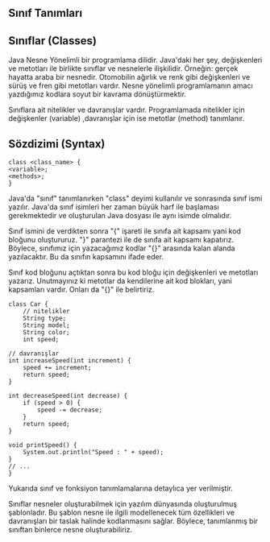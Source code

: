 Sınıf Tanımları
-
Sınıflar (Classes)
-
Java Nesne Yönelimli bir programlama dilidir. Java'daki her şey, değişkenleri ve metotları ile birlikte sınıflar ve nesnelerle ilişkilidir. Örneğin: gerçek hayatta araba bir nesnedir. Otomobilin ağırlık ve renk gibi değişkenleri ve sürüş ve fren gibi metotları vardır. Nesne yönelimli programlamanın amacı yazdığımız kodlara soyut bir kavrama dönüştürmektir.

Sınıflara ait nitelikler ve davranışlar vardır. Programlamada nitelikler için değişkenler (variable) ,davranışlar için ise metotlar (method) tanımlanır.

Sözdizimi (Syntax)
-

    class <class_name> {
    <variable>;
    <methods>;
    }

Java'da "sınıf" tanımlanırken "class" deyimi kullanılır ve sonrasında sınıf ismi yazılır. Java'da sınıf isimleri her zaman büyük harf ile başlaması gerekmektedir ve oluşturulan Java dosyası ile aynı isimde olmalıdır.

Sınıf ismini de verdikten sonra "{" işareti ile sınıfa ait kapsamı yani kod bloğunu oluştururuz. "}" parantezi ile de sınıfa ait kapsamı kapatırız. Böylece, sınıfımız için yazacağımız kodlar "{}" arasında kalan alanda yazılacaktır. Bu da sınıfın kapsamını ifade eder.

Sınıf kod bloğunu açtıktan sonra bu kod bloğu için değişkenleri ve metotları yazarız. Unutmayınız ki metotlar da kendilerine ait kod blokları, yani kapsamları vardır. Onları da "{}" ile belirtiriz.

    class Car {
        // nitelikler
        String type;
        String model;
        String color;
        int speed;

    // davranışlar
    int increaseSpeed(int increment) {
        speed += increment;
        return speed;
    }

    int decreaseSpeed(int decrease) {
        if (speed > 0) {
            speed -= decrease;
        }
        return speed;
    }
    
    void printSpeed() {
        System.out.println("Speed : " + speed);
    }
    // ...
    }
Yukarıda sınıf ve fonksiyon tanımlamalarına detaylıca yer verilmiştir.

Sınıflar nesneler oluşturabilmek için yazılım dünyasında oluşturulmuş şablonladır. Bu şablon nesne ile ilgili modellenecek tüm özellikleri ve davranışları bir taslak halinde kodlanmasını sağlar. Böylece, tanımlanmış bir sınıftan binlerce nesne oluşturabiliriz.
